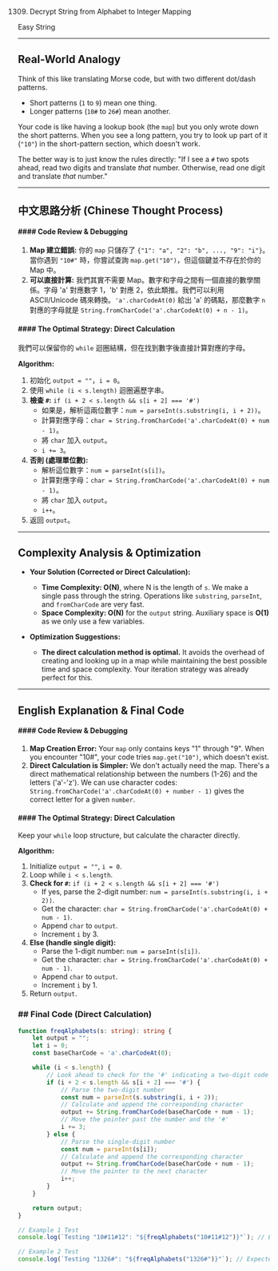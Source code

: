 1309. Decrypt String from Alphabet to Integer Mapping

Easy
String


-----

## Real-World Analogy

Think of this like translating Morse code, but with two different dot/dash patterns.

  * Short patterns (`1` to `9`) mean one thing.
  * Longer patterns (`10#` to `26#`) mean another.

Your code is like having a lookup book (the `map`) but you only wrote down the short patterns. When you see a long pattern, you try to look up part of it (`"10"`) in the short-pattern section, which doesn't work.

The better way is to just know the rules directly: "If I see a `#` two spots ahead, read two digits and translate *that* number. Otherwise, read one digit and translate *that* number."

-----

## 中文思路分析 (Chinese Thought Process)

#### \#\#\#\# Code Review & Debugging

1.  **Map 建立錯誤:** 你的 `map` 只儲存了 `{"1": "a", "2": "b", ..., "9": "i"}`。當你遇到 `"10#"` 時，你嘗試查詢 `map.get("10")`，但這個鍵並不存在於你的 Map 中。
2.  **可以直接計算:** 我們其實不需要 Map。數字和字母之間有一個直接的數學關係。字母 'a' 對應數字 1，'b' 對應 2，依此類推。我們可以利用 ASCII/Unicode 碼來轉換。`'a'.charCodeAt(0)` 給出 'a' 的碼點，那麼數字 `n` 對應的字母就是 `String.fromCharCode('a'.charCodeAt(0) + n - 1)`。

#### \#\#\#\# The Optimal Strategy: Direct Calculation

我們可以保留你的 `while` 迴圈結構，但在找到數字後直接計算對應的字母。

**Algorithm:**

1.  初始化 `output = ""`，`i = 0`。
2.  使用 `while (i < s.length)` 迴圈遍歷字串。
3.  **檢查 `#`:** `if (i + 2 < s.length && s[i + 2] === '#')`
      * 如果是，解析這兩位數字：`num = parseInt(s.substring(i, i + 2))`。
      * 計算對應字母：`char = String.fromCharCode('a'.charCodeAt(0) + num - 1)`。
      * 將 `char` 加入 `output`。
      * `i += 3`。
4.  **否則 (處理單位數):**
      * 解析這位數字：`num = parseInt(s[i])`。
      * 計算對應字母：`char = String.fromCharCode('a'.charCodeAt(0) + num - 1)`。
      * 將 `char` 加入 `output`。
      * `i++`。
5.  返回 `output`。

-----

## Complexity Analysis & Optimization

  * **Your Solution (Corrected or Direct Calculation):**

      * **Time Complexity: O(N)**, where N is the length of `s`. We make a single pass through the string. Operations like `substring`, `parseInt`, and `fromCharCode` are very fast.
      * **Space Complexity: O(N)** for the `output` string. Auxiliary space is **O(1)** as we only use a few variables.

  * **Optimization Suggestions:**

      * **The direct calculation method is optimal.** It avoids the overhead of creating and looking up in a map while maintaining the best possible time and space complexity. Your iteration strategy was already perfect for this.

-----

## English Explanation & Final Code

#### \#\#\#\# Code Review & Debugging

1.  **Map Creation Error:** Your `map` only contains keys "1" through "9". When you encounter "10\#", your code tries `map.get("10")`, which doesn't exist.
2.  **Direct Calculation is Simpler:** We don't actually need the map. There's a direct mathematical relationship between the numbers (1-26) and the letters ('a'-'z'). We can use character codes: `String.fromCharCode('a'.charCodeAt(0) + number - 1)` gives the correct letter for a given `number`.

#### \#\#\#\# The Optimal Strategy: Direct Calculation

Keep your `while` loop structure, but calculate the character directly.

**Algorithm:**

1.  Initialize `output = ""`, `i = 0`.
2.  Loop while `i < s.length`.
3.  **Check for `#`:** `if (i + 2 < s.length && s[i + 2] === '#')`
      * If yes, parse the 2-digit number: `num = parseInt(s.substring(i, i + 2))`.
      * Get the character: `char = String.fromCharCode('a'.charCodeAt(0) + num - 1)`.
      * Append `char` to `output`.
      * Increment `i` by 3.
4.  **Else (handle single digit):**
      * Parse the 1-digit number: `num = parseInt(s[i])`.
      * Get the character: `char = String.fromCharCode('a'.charCodeAt(0) + num - 1)`.
      * Append `char` to `output`.
      * Increment `i` by 1.
5.  Return `output`.

### \#\# Final Code (Direct Calculation)

```typescript
function freqAlphabets(s: string): string {
    let output = "";
    let i = 0;
    const baseCharCode = 'a'.charCodeAt(0);

    while (i < s.length) {
        // Look ahead to check for the '#' indicating a two-digit code
        if (i + 2 < s.length && s[i + 2] === '#') {
            // Parse the two-digit number
            const num = parseInt(s.substring(i, i + 2));
            // Calculate and append the corresponding character
            output += String.fromCharCode(baseCharCode + num - 1);
            // Move the pointer past the number and the '#'
            i += 3;
        } else {
            // Parse the single-digit number
            const num = parseInt(s[i]);
            // Calculate and append the corresponding character
            output += String.fromCharCode(baseCharCode + num - 1);
            // Move the pointer to the next character
            i++;
        }
    }

    return output;
}

// Example 1 Test
console.log(`Testing "10#11#12": "${freqAlphabets("10#11#12")}"`); // Expected: "jkab"

// Example 2 Test
console.log(`Testing "1326#": "${freqAlphabets("1326#")}"`); // Expected: "acz"
```